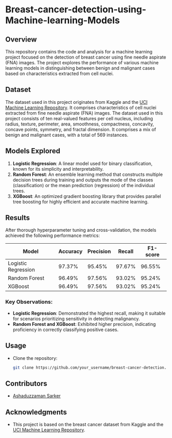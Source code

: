 # Breast-cancer-detection-using-Machine-learning-Models

## Overview
This repository contains the code and analysis for a machine learning project focused on the detection of breast cancer using fine needle aspirate (FNA) images. The project explores the performance of various machine learning models in distinguishing between benign and malignant cases based on characteristics extracted from cell nuclei.

## Dataset
The dataset used in this project originates from Kaggle and the [UCI Machine Learning Repository](https://www.kaggle.com/uciml/breast-cancer-wisconsin-data). It comprises characteristics of cell nuclei extracted from fine needle aspirate (FNA) images. The dataset used in this project consists of ten real-valued features per cell nucleus, including radius, texture, perimeter, area, smoothness, compactness, concavity, concave points, symmetry, and fractal dimension. It comprises a mix of benign and malignant cases, with a total of 569 instances.

## Models Explored
1. **Logistic Regression**: A linear model used for binary classification, known for its simplicity and interpretability.
2. **Random Forest**: An ensemble learning method that constructs multiple decision trees during training and outputs the mode of the classes (classification) or the mean prediction (regression) of the individual trees.
3. **XGBoost**: An optimized gradient boosting library that provides parallel tree boosting for highly efficient and accurate machine learning.

## Results
After thorough hyperparameter tuning and cross-validation, the models achieved the following performance metrics:

| Model               | Accuracy | Precision | Recall | F1-score |
|---------------------|----------|-----------|--------|----------|
| Logistic Regression | 97.37%   | 95.45%    | 97.67% | 96.55%   |
| Random Forest       | 96.49%   | 97.56%    | 93.02% | 95.24%   |
| XGBoost             | 96.49%   | 97.56%    | 93.02% | 95.24%   |

### Key Observations:
- **Logistic Regression**: Demonstrated the highest recall, making it suitable for scenarios prioritizing sensitivity in detecting malignancy.
- **Random Forest and XGBoost**: Exhibited higher precision, indicating proficiency in correctly classifying positive cases.

## Usage
- Clone the repository:
   ```bash
   git clone https://github.com/your_username/breast-cancer-detection.git
   ```
## Contributors
- [Ashaduzzaman Sarker](https://github.com/ashaduzzaman-sarker)

## Acknowledgments
- This project is based on the breast cancer dataset from Kaggle and the [UCI Machine Learning Repository](https://www.kaggle.com/uciml/breast-cancer-wisconsin-data).
